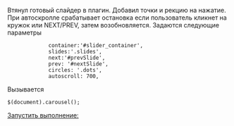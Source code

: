 ﻿Втянул готовый слайдер в плагин.
Добавил точки и рекцию на нажатие.
При автоскролле срабатывает остановка если пользователь кликнет на кружок или NEXT/PREV, затем возобновляется.
Задаются следующие параметры
```
             container:'#slider_container',
             slides:'.slides',
             next:'#prevSlide',
             prev: '#nextSlide',
             circles: '.dots',
             autoscroll: 700,
```
Вызывается 
```
$(document).carousel();
```


[Запустить выполнение:](https://cdn.rawgit.com/PashaGeronimo/homework_carousel_plugin/master/carousel.html)

